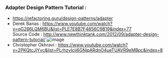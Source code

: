 ### Adapter Design Pattern Tutorial :
* https://refactoring.guru/design-patterns/adapter
* Derek Banas : https://www.youtube.com/watch?v=qG286LQM6BU&list=PLE7E8B7F4856C9B19&index=77 <br/>
Source Code : http://www.newthinktank.com/2012/09/adapter-design-pattern-tutorial/
![image](https://user-images.githubusercontent.com/30351771/134482984-e5cf0278-f390-4096-bf65-0625446410ab.png)
* Christopher Okhravi : https://www.youtube.com/watch?v=2PKQtcJjYvc&list=PLrhzvIcii6GNjpARdnO4ueTUAVR9eMBpc&index=8
